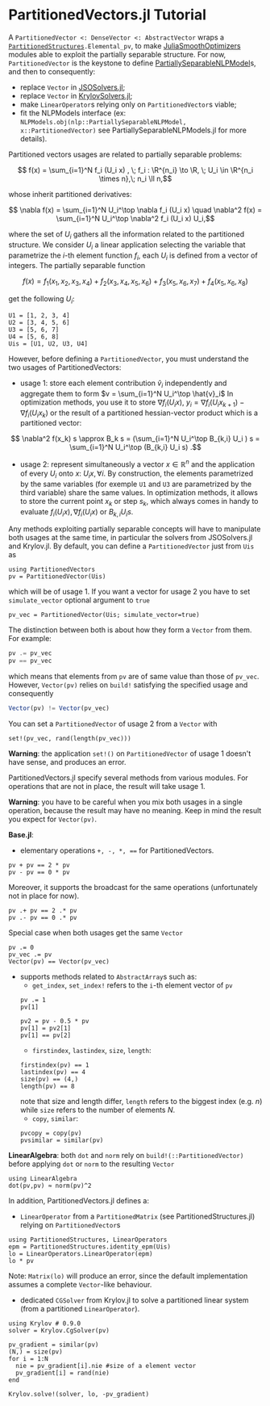 # PartitionedVectors.jl Tutorial

A `PartitionedVector <: DenseVector <: AbstractVector` wraps a [`PartitionedStructures`](https://github.com/JuliaSmoothOptimizers/PartitionedStructures.jl)`.Elemental_pv`, to make [JuliaSmoothOptimizers](https://github.com/JuliaSmoothOptimizers) modules able to exploit the partially separable structure.
For now, `PartitionedVector` is the keystone to define [PartiallySeparableNLPModel](https://github.com/JuliaSmoothOptimizers/PartiallySeparableNLPModels.jl)s, and then to consequently:
- replace `Vector` in [JSOSolvers.jl](https://github.com/JuliaSmoothOptimizers/JSOSolvers.jl); 
- replace `Vector` in [KrylovSolvers.jl](https://github.com/JuliaSmoothOptimizers/Krylov.jl);
- make `LinearOperator`s relying only on `PartitionedVector`s viable;
- fit the NLPModels interface (ex: `NLPModels.obj(nlp::PartiallySeparableNLPModel, x::PartitionedVector)` see PartiallySeparableNLPModels.jl for more details).

Partitioned vectors usages are related to partially separable problems:
```math
 f(x) = \sum_{i=1}^N f_i (U_i x) , \; f_i : \R^{n_i} \to \R, \; U_i \in \R^{n_i \times n},\; n_i \ll n,
```
whose inherit partitioned derivatives:
```math
 \nabla f(x) = \sum_{i=1}^N U_i^\top \nabla f_i (U_i x) \quad \nabla^2 f(x) = \sum_{i=1}^N U_i^\top \nabla^2 f_i (U_i x) U_i,
```
where the set of $U_i$ gathers all the information related to the partitioned structure.
We consider $U_i$ a linear application selecting the variable that parametrize the $i$-th element function $f_i$, each $U_i$ is defined from a vector of integers.
The partially separable function 
```math
f(x) = f_1(x_1,x_2,x_3,x_4) + f_2(x_3,x_4,x_5,x_6) + f_3(x_5,x_6,x_7) + f_4(x_5,x_6,x_8)
```
get the following $U_i$:
```@example PV
U1 = [1, 2, 3, 4]
U2 = [3, 4, 5, 6]
U3 = [5, 6, 7]
U4 = [5, 6, 8]
Uis = [U1, U2, U3, U4]
```
However, before defining a `PartitionedVector`, you must understand the two usages of PartitionedVectors:
- usage 1: store each element contribution $\hat{v}_i$ independently and aggregate them to form $v = \sum_{i=1}^N U_i^\top \hat{v}_i$
In optimization methods, you use it to store $\nabla f_i (U_i x)$, $y_i = \nabla f_i (U_i x_{k+1}) - \nabla f_i (U_i x_k)$ or the result of a partitioned hessian-vector product which is a partitioned vector:
```math
 \nabla^2 f(x_k) s \approx B_k s = (\sum_{i=1}^N U_i^\top B_{k,i} U_i ) s = \sum_{i=1}^N U_i^\top (B_{k,i} U_i s) .
```
- usage 2: represent simultaneously a vector $x \in \mathbb{R}^n$ and the application of every $U_i$ onto $x$: $U_i x, \forall i$.
By construction, the elements parametrized by the same variables (for exemple `U1` and `U3` are parametrized by the third variable) share the same values.
In optimization methods, it allows to store the current point $x_k$ or step $s_k$, which always comes in handy to evaluate $f_i(U_i x), \nabla f_i(U_i x)$ or $B_{k,i} U_i s$.

Any methods exploiting partially separable concepts will have to manipulate both usages at the same time, in particular the solvers from JSOSolvers.jl and Krylov.jl.
By default, you can define a `PartitionedVector` just from `Uis` as
```@example PV
using PartitionedVectors
pv = PartitionedVector(Uis)
```
which will be of usage 1.
If you want a vector for usage 2 you have to set `simulate_vector` optional argument to `true`
```@example PV
pv_vec = PartitionedVector(Uis; simulate_vector=true)
```
The distinction between both is about how they form a `Vector` from them.
For example:
```julia
pv .= pv_vec
pv == pv_vec
```
which means that elements from `pv` are of same value than those of `pv_vec`.
However, `Vector(pv)` relies on `build!` satisfying the specified usage and consequently
```julia
Vector(pv) != Vector(pv_vec)
```

You can set a `PartitionedVector` of usage 2 from a `Vector` with
```@example PV
set!(pv_vec, rand(length(pv_vec))) 
```
**Warning**: the application `set!()` on `PartitionedVector` of usage 1 doesn't have sense, and produces an error.

PartitionedVectors.jl specify several methods from various modules.
For operations that are not in place, the result will take usage 1.

**Warning**: you have to be careful when you mix both usages in a single operation, because the result may have no meaning.
Keep in mind the result you expect for `Vector(pv)`.

**Base.jl**:
- elementary operations `+, -, *, ==` for PartitionedVectors.
```@example PV
pv + pv == 2 * pv
pv - pv == 0 * pv
```
Moreover, it supports the broadcast for the same operations (unfortunately not in place for now).
```@example PV
pv .+ pv == 2 .* pv
pv .- pv == 0 .* pv
```
Special case when both usages get the same `Vector`
```@example PV
pv .= 0
pv_vec .= pv
Vector(pv) == Vector(pv_vec)
```
- supports methods related to `AbstractArray`s such as: 
  - `get_index`, `set_index!` refers to the `i`-th element vector of `pv`
  ```@example PV
  pv .= 1
  pv[1]
  ```
  ```@example PV
  pv2 = pv - 0.5 * pv
  pv[1] = pv2[1]
  pv[1] == pv[2]
  ```
  - `firstindex`, `lastindex`, `size`, `length`:
  ```@example PV
  firstindex(pv) == 1
  lastindex(pv) == 4  
  size(pv) == (4,)
  length(pv) == 8
  ```
  note that size and length differ, `length` refers to the biggest index (e.g. $n$) while `size` refers to the number of elements $N$.
  - `copy`, `similar`:
  ```@example PV
  pvcopy = copy(pv)
  pvsimilar = similar(pv)
  ```

**LinearAlgebra**: both `dot` and `norm` rely on `build!(::PartitionedVector)` before applying `dot` or `norm` to the resulting `Vector`
```@example PV
using LinearAlgebra
dot(pv,pv) ≈ norm(pv)^2
```

In addition, PartitionedVectors.jl defines a:
- `LinearOperator` from a `PartitionedMatrix` (see PartitionedStructures.jl) relying on `PartitionedVector`s
```@example PV
using PartitionedStructures, LinearOperators
epm = PartitionedStructures.identity_epm(Uis)
lo = LinearOperators.LinearOperator(epm)
lo * pv
```
Note: `Matrix(lo)` will produce an error, since the default implementation assumes a complete `Vector`-like behaviour.
- dedicated `CGSolver` from Krylov.jl to solve a partitioned linear system (from a partitioned `LinearOperator`).
```@example PV
using Krylov # 0.9.0
solver = Krylov.CgSolver(pv)

pv_gradient = similar(pv)
(N,) = size(pv)
for i = 1:N
  nie = pv_gradient[i].nie #size of a element vector
  pv_gradient[i] = rand(nie)
end

Krylov.solve!(solver, lo, -pv_gradient)
```
